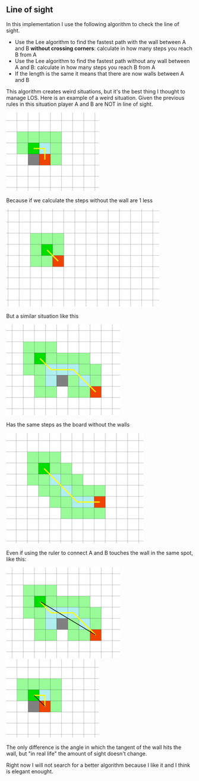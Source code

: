 ## Line of sight

In this implementation I use the following algorithm to check the line of sight.
* Use the Lee algorithm to find the fastest path with the wall between A and B **without crossing corners**: calculate in how many steps you reach B from A
* Use the Lee algorithm to find the fastest path without any wall between A and B: calculate in how many steps you reach B from A
* If the length is the same it means that there are now walls between A and B

This algorithm creates weird situations, but it's the best thing I thought to manage LOS. Here is an example of a weird situation.
Given the previous rules in this situation player A and B are NOT in line of sight.

![alt text](./imgs/near_wall.png)

Because if we calculate the steps without the wall are 1 less

![alt text](./imgs/near_clear.png)

But a similar situation like this

![alt text](./imgs/distant_wall.png)

Has the same steps as the board without the walls

![alt text](./imgs/distant_clear.png)

Even if using the ruler to connect A and B touches the wall in the same spot, like this:

![alt text](./imgs/distant_distance.png)
![alt text](./imgs/near_distance.png)

The only difference is the angle in which the tangent of the wall hits the wall, but "in real life" the amount of sight doesn't change.

Right now I will not search for a better algorithm because I like it and I think is elegant enought.
